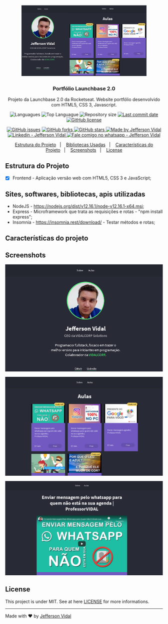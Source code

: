 <h1 align="center">
    <img alt="Portfólio Launchbase 2.0" src="./screenshots/cover.png"  width="400px"/>
</h1>

<h3 align="center" >
  Portfólio Launchbase 2.0
</h3>

<p align="center">
  Projeto da Launchbase 2.0 da Rocketseat. Website portfólio desenvolvido com HTML5, CSS 3, Javascript.
</p>


<p align="center">
  <img alt="Languagues" src="https://img.shields.io/github/languages/count/jeffersonvidal/Portfolio-Launchbase-2.0">
  <img alt="Top Languague" src="https://img.shields.io/github/languages/top/jeffersonvidal/Portfolio-Launchbase-2.0">
  <img alt="Repository size" src="https://img.shields.io/github/repo-size/jeffersonvidal/Portfolio-Launchbase-2.0">
  <a href="https://github.com/jeffersonvidal/foodfy/commits/master">
    <img alt="Last commit date" src="https://img.shields.io/github/last-commit/jeffersonvidal/Portfolio-Launchbase-2.0">
  </a>
  <a href="https://github.com/jeffersonvidal/Portfolio-Launchbase-2.0" target="_blank">
    <img alt="GitHub license" src="https://img.shields.io/github/license/jeffersonvidal/Portfolio-Launchbase-2.0">
  </a>
</p>
<p align="center">
  <a href="https://github.com/jeffersonvidal/Portfolio-Launchbase-2.0/issues" target="_blank">
    <img alt="GitHub issues" src="https://img.shields.io/github/issues/jeffersonvidal/Portfolio-Launchbase-2.0"></a>
  <a href="https://github.com/jeffersonvidal/Portfolio-Launchbase-2.0/network" target="_blank">
    <img alt="GitHub forks" src="https://img.shields.io/github/forks/jeffersonvidal/Portfolio-Launchbase-2.0">
  </a>
  <a href="https://github.com/jeffersonvidal/Portfolio-Launchbase-2.0/stargazers" target="_blank">
    <img alt="GitHub stars" src="https://img.shields.io/github/stars/jeffersonvidal/Portfolio-Launchbase-2.0">
  </a>
  <a href="https://github.com/jeffersonvidal" target="_blank">
    <img alt="Made by Jefferson Vidal" src="https://img.shields.io/badge/made%20by-jeffersonvidal-informational">
  </a>
  <a href="https://www.linkedin.com/in/jeffersonvidal/" target="_blank" >
    <img alt="Linkedin - Jefferson Vidal" src="https://img.shields.io/badge/Linkedin--%23F8952D?style=social&logo=linkedin">
  </a>
  <a href="https://api.whatsapp.com/send?phone=5538988294043"
        target="_blank" >
    <img alt="Fale comigo no whatsapp - Jefferson Vidal" src="https://img.shields.io/badge/Whatsapp--%23F8952D?style=social&logo=whatsapp">
  </a>
</p>

<p align="center">
  <a href="#Estrutura">Estrutura do Projeto</a>&nbsp;&nbsp;&nbsp;|&nbsp;&nbsp;&nbsp;
  <a href="#Bibliotecas">Bibliotecas Usadas</a>&nbsp;&nbsp;&nbsp;|&nbsp;&nbsp;&nbsp;
  <a href="#Caracteristicas">Características do Projeto</a>&nbsp;&nbsp;&nbsp;|&nbsp;&nbsp;&nbsp;
  <a href="#Screenshots">Screenshots</a>&nbsp;&nbsp;&nbsp;|&nbsp;&nbsp;&nbsp;
  <a href="#License">License</a>
</p>

<a id="Estrutura"></a>

## Estrutura do Projeto

- [x] Frontend - Aplicação versão web com HTML5, CSS 3 e JavaScript;

<a id="Bibliotecas"></a>
## Sites, softwares, bibliotecas, apis utilizadas

* NodeJS - https://nodejs.org/dist/v12.16.1/node-v12.16.1-x64.msi;
* Express - Microframework que trata as requisições e rotas - "npm install express";
* Insomnia - https://insomnia.rest/download/ - Testar métodos e rotas;

<a id="Caracteristicas"></a>
## Características do projeto

<a id="Screenshots"></a>
## Screenshots

<p align="center">

  ![Demonstration](https://github.com/jeffersonvidal/Portfolio-Launchbase-2.0/blob/master/screenshots/screen01.PNG?raw=true)

  ![Screen1](https://github.com/jeffersonvidal/Portfolio-Launchbase-2.0/blob/master/screenshots/screen02.PNG?raw=true)
  
  ![Screen2](https://github.com/jeffersonvidal/Portfolio-Launchbase-2.0/blob/master/screenshots/screen03.PNG?raw=true)

</p>

<a id="License"></a>
## License

This project is under MIT. See at here [LICENSE](/LICENSE) for more informations.

---

Made with ♥ by [Jefferson Vidal](https://github.com/jeffersonvidal)
